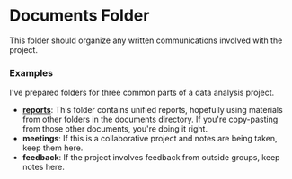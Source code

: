 # Documents Folder

This folder should organize any written communications involved with the project.

### Examples

I've prepared folders for three common parts of a data analysis project.

* [**reports**](reports/README.md): This folder contains unified reports, hopefully using materials from other folders in the documents directory. If you're copy-pasting from those other documents, you're doing it right.
* **meetings**: If this is a collaborative project and notes are being taken, keep them here.
* **feedback**: If the project involves feedback from outside groups, keep notes here.
